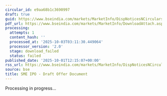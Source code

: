 ```yaml
---
circular_id: e9aa68b1c3690997
draft: true
guid: https://www.bseindia.com/markets/MarketInfo/DispNoticesNCirculars.aspx?Noticeid={D8B0A72B-637C-463A-9218-231F6ADBE43B}&noticeno=20251001-41&dt=10/01/2025&icount=41&totcount=83&flag=0
pdf_url: https://www.bseindia.com/markets/MarketInfo/DownloadAttach.aspx?id=20251001-41&attachedId=
processing:
  attempts: 1
  content_hash: ''
  processed_at: '2025-10-03T03:11:30.449064'
  processor_version: '2.0'
  stage: download_failed
  status: failed
published_date: '2025-10-01T12:15:07+00:00'
rss_url: https://www.bseindia.com/markets/MarketInfo/DispNoticesNCirculars.aspx?Noticeid={D8B0A72B-637C-463A-9218-231F6ADBE43B}&noticeno=20251001-41&dt=10/01/2025&icount=41&totcount=83&flag=0
source: bse
title: SME IPO - Draft Offer Document
---
```


Processing in progress...